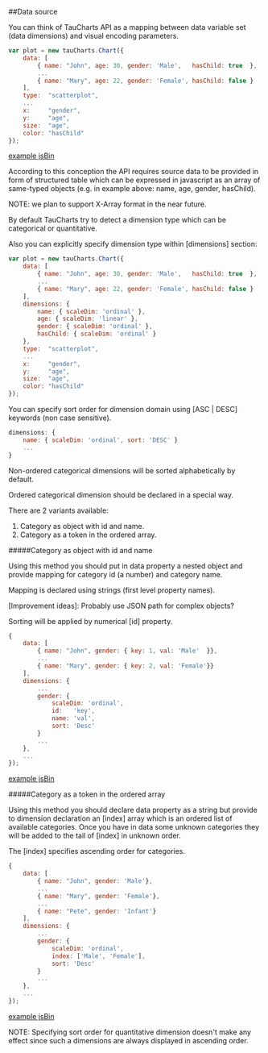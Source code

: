 ##Data source

You can think of TauCharts API as a mapping between data variable set (data dimensions) and visual encoding parameters.

```javascript
var plot = new tauCharts.Chart({
    data: [
        { name: "John", age: 30, gender: 'Male',   hasChild: true  },
        ...
        { name: "Mary", age: 22, gender: 'Female', hasChild: false }
    ],
    type:  "scatterplot",
    ...
    x:     "gender",
    y:     "age",
    size:  "age",
    color: "hasChild"
});
```

[example jsBin](http://jsbin.com/pibuvicoya/1/embed?output&height=500px)

According to this conception the API requires source data to be provided in form of structured table which can be expressed in javascript as an array of same-typed objects (e.g. in example above: name, age, gender, hasChild).

NOTE: we plan to support X-Array format in the near future.

By default TauCharts try to detect a dimension type which can be categorical or quantitative.

Also you can explicitly specify dimension type within [dimensions] section:

```javascript
var plot = new tauCharts.Chart({
    data: [
        { name: "John", age: 30, gender: 'Male',   hasChild: true  },
        ...
        { name: "Mary", age: 22, gender: 'Female', hasChild: false }
    ],
    dimensions: {
        name: { scaleDim: 'ordinal' },
        age: { scaleDim: 'linear' },
        gender: { scaleDim: 'ordinal' },
        hasChild: { scaleDim: 'ordinal' }
    },
    type:  "scatterplot",
    ...
    x:     "gender",
    y:     "age",
    size:  "age",
    color: "hasChild"
});
```

You can specify sort order for dimension domain using [ASC | DESC] keywords (non case sensitive).

```javascript
dimensions: {
    name: { scaleDim: 'ordinal', sort: 'DESC' }
    ...
}
```

Non-ordered categorical dimensions will be sorted alphabetically by default.

Ordered categorical dimension should be declared in a special way.

There are 2 variants available:

1. Category as object with id and name.
2. Category as a token in the ordered array.


#####Category as object with id and name

Using this method you should put in data property a nested object and provide mapping for category id (a number) and category name.

Mapping is declared using strings (first level property names).

[Improvement ideas]: Probably use JSON path for complex objects?

Sorting will be applied by numerical [id] property.

```javascript
{
    data: [
        { name: "John", gender: { key: 1, val: 'Male'  }},
        ...
        { name: "Mary", gender: { key: 2, val: 'Female'}}
    ],
    dimensions: {
        ...
        gender: {
            scaleDim: 'ordinal',
            id:   'key',
            name: 'val',
            sort: 'Desc'
        }
        ...
    },
    ...
});
```

[example jsBin](http://jsbin.com/ruqudobeci/1/embed?output&height=500px)

#####Category as a token in the ordered array

Using this method you should declare data property as a string but provide to dimension declaration an [index] array which is an ordered list of available categories. Once you have in data some unknown categories they will be added to the tail of [index] in unknown order.

The [index] specifies ascending order for categories.

```javascript
{
    data: [
        { name: "John", gender: 'Male'},
        ...
        { name: "Mary", gender: 'Female'},
        ...
        { name: "Pete", gender: 'Infant'}
    ],
    dimensions: {
        ...
        gender: {
            scaleDim: 'ordinal',
            index: ['Male', 'Female'],
            sort: 'Desc'
        }
        ...
    },
    ...
});
```

[example jsBin](http://jsbin.com/beqalufomi/1/embed?output&height=500px)

NOTE: Specifying sort order for quantitative dimension doesn't make any effect since such a dimensions are always displayed in ascending order.
